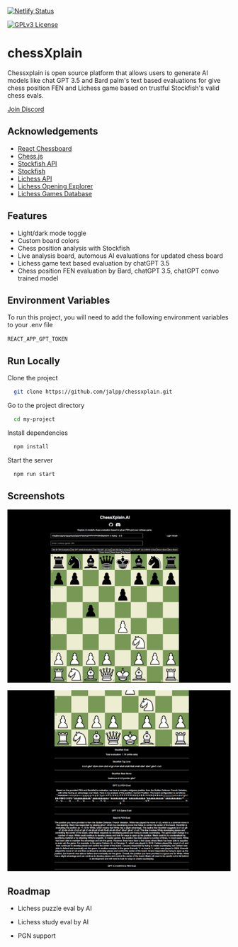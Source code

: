 
[![Netlify Status](https://api.netlify.com/api/v1/badges/310a8201-6453-448c-8651-e237d3c3b8f3/deploy-status)](https://app.netlify.com/sites/chessxplain/deploys)

[![GPLv3 License](https://img.shields.io/badge/License-GPL%20v3-yellow.svg)](https://opensource.org/licenses/)




# chessXplain
Chessxplain is open source platform that allows users to generate AI models like chat GPT 3.5 and Bard palm's text based evaluations for give chess position FEN and Lichess game based on trustful Stockfish's valid chess evals.

[Join Discord](https://discord.gg/PRQTXZXc8Z)

## Acknowledgements

 - [React Chessboard](https://github.com/Clariity/react-chessboard)
 - [Chess.js](https://unpkg.com/browse/chess.js@0.12.0/)
 - [Stockfish API](https://stockfish.online/)
 - [Stockfish](https://stockfishchess.org/)
 - [Lichess API](https://lichess.org/api)
 - [Lichess Opening Explorer](https://lichess.org/api#tag/Opening-Explorer)
 - [Lichess Games Database](https://lichess.org/api#tag/Games/operation/gamePgn)


## Features

- Light/dark mode toggle
- Custom board colors
- Chess position analysis with Stockfish
- Live analysis board, automous AI evaluations for updated chess board
- Lichess game text based evaluation by chatGPT 3.5
- Chess position FEN evaluation by Bard, chatGPT 3.5, chatGPT convo trained model


## Environment Variables

To run this project, you will need to add the following environment variables to your .env file


`REACT_APP_GPT_TOKEN`


## Run Locally

Clone the project

```bash
  git clone https://github.com/jalpp/chessxplain.git
```

Go to the project directory

```bash
  cd my-project
```

Install dependencies

```bash
  npm install
```

Start the server

```bash
  npm run start
```


## Screenshots

![screenshot1](./chessxplain/public/screenshot1.png)

![screenshot2](./chessxplain/public/screenshot2.png)


## Roadmap

- Lichess puzzle eval by AI

- Lichess study eval by AI

- PGN support



